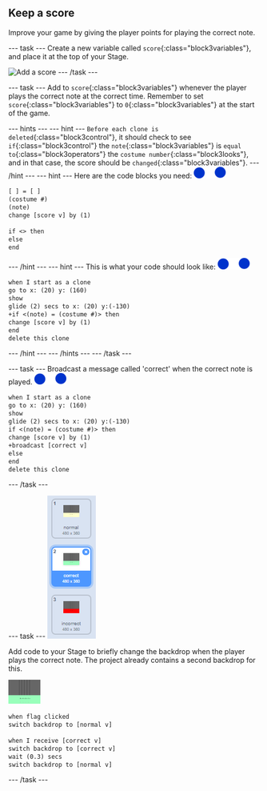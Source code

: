 ## Keep a score

Improve your game by giving the player points for playing the correct note.

--- task ---
Create a new variable called `score`{:class="block3variables"}, and place it at the top of your Stage.

![Add a score](images/add-score.png)
--- /task ---

--- task ---
Add to `score`{:class="block3variables"} whenever the player plays the correct note at the correct time. Remember to set `score`{:class="block3variables"} to `0`{:class="block3variables"} at the start of the game.

--- hints ---
--- hint ---
`Before each clone is deleted`{:class="block3control"}, it should check to see `if`{:class="block3control"} the `note`{:class="block3variables"} is `equal to`{:class="block3operators"} the `costume number`{:class="block3looks"}, and in that case, the score should be `changed`{:class="block3variables"}.
--- /hint ---
--- hint ---
Here are the code blocks you need:
![note](images/note-sprite.png)
```blocks3
[ ] = [ ]
(costume #)
(note)
change [score v] by (1)

if <> then
else
end
```
--- /hint ---
--- hint ---
This is what your code should look like:
![note](images/note-sprite.png)
```blocks3
when I start as a clone
go to x: (20) y: (160)
show
glide (2) secs to x: (20) y:(-130)
+if <(note) = (costume #)> then
change [score v] by (1)
end
delete this clone
```
--- /hint ---
--- /hints ---
--- /task ---

--- task ---
Broadcast a message called 'correct' when the correct note is played.
![note](images/note-sprite.png)
```blocks3
when I start as a clone
go to x: (20) y: (160)
show
glide (2) secs to x: (20) y:(-130)
if <(note) = (costume #)> then
change [score v] by (1)
+broadcast [correct v]
else
end
delete this clone
```
--- /task ---

--- task ---
![Correct stage background](images/correct-costume.png)

Add code to your Stage to briefly change the backdrop when the player plays the correct note. The project already contains a second backdrop for this.

![stage](images/stage.png)
```blocks3
when flag clicked
switch backdrop to [normal v]

when I receive [correct v]
switch backdrop to [correct v]
wait (0.3) secs
switch backdrop to [normal v]
```
--- /task ---
